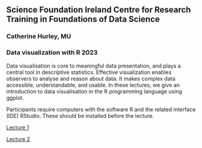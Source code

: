 
## Science Foundation Ireland Centre for Research Training in Foundations of Data Science 

### Catherine Hurley, MU

### Data visualization with R 2023

Data visualisation is core to meaningful data presentation, and plays a central tool in descriptive statistics. Effective visualization enables observers to analyse and reason about data. It makes complex data accessible, understandable, and usable. In these lectures, we give an introduction to data visualisation in the R programming language using ggplot.

Participants require computers with the software R and the related interface (IDE) RStudio. These should be installed before the lecture.



[Lecture 1](http://htmlpreview.github.io/?https://github.com/cbhurley/CRT2023vis/blob/master/lect1.html)

[Lecture 2](http://htmlpreview.github.io/?https://github.com/cbhurley/CRT2023vis/blob/master/lect2.html)

